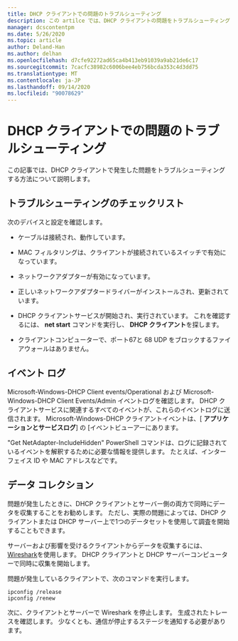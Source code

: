 ```yaml
---
title: DHCP クライアントでの問題のトラブルシューティング
description: この artilce では、DHCP クライアントの問題をトラブルシューティングし、データを収集する方法について説明します。
manager: dcscontentpm
ms.date: 5/26/2020
ms.topic: article
author: Deland-Han
ms.author: delhan
ms.openlocfilehash: d7cfe92272ad65ca4b413eb91039a9ab21de6c17
ms.sourcegitcommit: 7cacfc38982c6006bee4eb756bcda353c4d3dd75
ms.translationtype: MT
ms.contentlocale: ja-JP
ms.lasthandoff: 09/14/2020
ms.locfileid: "90078629"
---
```

# <a name="troubleshoot-problems-on-the-dhcp-client"></a>DHCP クライアントでの問題のトラブルシューティング

この記事では、DHCP クライアントで発生した問題をトラブルシューティングする方法について説明します。

## <a name="troubleshooting-checklist"></a>トラブルシューティングのチェックリスト

次のデバイスと設定を確認します。

  - ケーブルは接続され、動作しています。

  - MAC フィルタリングは、クライアントが接続されているスイッチで有効になっています。

  - ネットワークアダプターが有効になっています。

  - 正しいネットワークアダプタードライバーがインストールされ、更新されています。

  - DHCP クライアントサービスが開始され、実行されています。 これを確認するには、 **net start** コマンドを実行し、 **DHCP クライアント**を探します。

  - クライアントコンピューターで、ポート67と 68 UDP をブロックするファイアウォールはありません。

## <a name="event-logs"></a>イベント ログ

Microsoft-Windows-DHCP Client events/Operational および Microsoft-Windows-DHCP Client Events/Admin イベントログを確認します。 DHCP クライアントサービスに関連するすべてのイベントが、これらのイベントログに送信されます。
Microsoft-Windows-DHCP クライアントイベントは、[ **アプリケーションとサービスログ**] の [イベントビューアーにあります。

"Get NetAdapter-IncludeHidden" PowerShell コマンドは、ログに記録されているイベントを解釈するために必要な情報を提供します。 たとえば、インターフェイス ID や MAC アドレスなどです。

## <a name="data-collection"></a>データ コレクション

問題が発生したときに、DHCP クライアントとサーバー側の両方で同時にデータを収集することをお勧めします。 ただし、実際の問題によっては、DHCP クライアントまたは DHCP サーバー上で1つのデータセットを使用して調査を開始することもできます。

サーバーおよび影響を受けるクライアントからデータを収集するには、 [Wireshark](https://www.wireshark.org/download.html)を使用します。 DHCP クライアントと DHCP サーバーコンピューターで同時に収集を開始します。

問題が発生しているクライアントで、次のコマンドを実行します。

```console
ipconfig /release
ipconfig /renew
```

次に、クライアントとサーバーで Wireshark を停止します。 生成されたトレースを確認します。 少なくとも、通信が停止するステージを通知する必要があります。